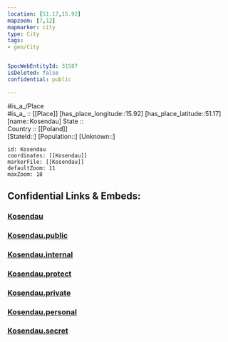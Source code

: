 ```yaml
---
location: [51.17,15.92] 
mapzoom: [7,12] 
mapmarker: city 
type: City
tags:
- geo/City


SpocWebEntityId: 31587
isDeleted: false
confidential: public

---
```

#is_a_/Place  
#is_a_ :: [[Place]] 
[has_place_longitude::15.92] 
[has_place_latitude::51.17] 
[name::Kosendau] 
State ::  
Country :: [[Poland]]  
[StateId::] 
[Population::] 
[Unknown::] 


```leaflet
id: Kosendau
coordinates: [[Kosendau]] 
markerFile: [[Kosendau]] 
defaultZoom: 11 
maxZoom: 18
```


## Confidential Links & Embeds: 

### [Kosendau](/_Standards/Earth/Continent/Europe/Europe~East/Poland/Provinces~Poland/Lower_Silesian/City/Kosendau.md) 

### [Kosendau.public](/_public/Earth/Continent/Europe/Europe~East/Poland/Provinces~Poland/Lower_Silesian/City/Kosendau.public.md) 

### [Kosendau.internal](/_internal/Earth/Continent/Europe/Europe~East/Poland/Provinces~Poland/Lower_Silesian/City/Kosendau.internal.md) 

### [Kosendau.protect](/_protect/Earth/Continent/Europe/Europe~East/Poland/Provinces~Poland/Lower_Silesian/City/Kosendau.protect.md) 

### [Kosendau.private](/_private/Earth/Continent/Europe/Europe~East/Poland/Provinces~Poland/Lower_Silesian/City/Kosendau.private.md) 

### [Kosendau.personal](/_personal/Earth/Continent/Europe/Europe~East/Poland/Provinces~Poland/Lower_Silesian/City/Kosendau.personal.md) 

### [Kosendau.secret](/_secret/Earth/Continent/Europe/Europe~East/Poland/Provinces~Poland/Lower_Silesian/City/Kosendau.secret.md)

